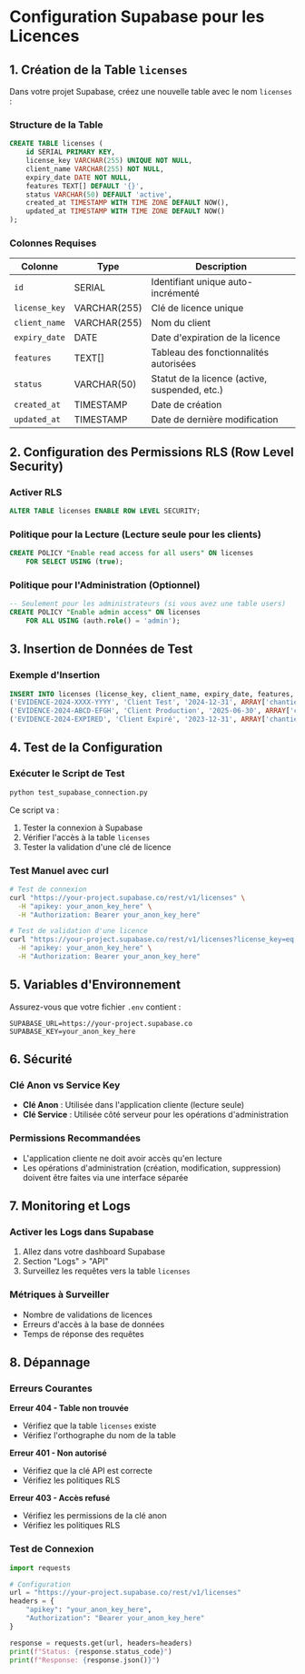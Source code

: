 # Configuration Supabase pour les Licences

## 1. Création de la Table `licenses`

Dans votre projet Supabase, créez une nouvelle table avec le nom `licenses` :

### Structure de la Table

```sql
CREATE TABLE licenses (
    id SERIAL PRIMARY KEY,
    license_key VARCHAR(255) UNIQUE NOT NULL,
    client_name VARCHAR(255) NOT NULL,
    expiry_date DATE NOT NULL,
    features TEXT[] DEFAULT '{}',
    status VARCHAR(50) DEFAULT 'active',
    created_at TIMESTAMP WITH TIME ZONE DEFAULT NOW(),
    updated_at TIMESTAMP WITH TIME ZONE DEFAULT NOW()
);
```

### Colonnes Requises

| Colonne | Type | Description |
|---------|------|-------------|
| `id` | SERIAL | Identifiant unique auto-incrémenté |
| `license_key` | VARCHAR(255) | Clé de licence unique |
| `client_name` | VARCHAR(255) | Nom du client |
| `expiry_date` | DATE | Date d'expiration de la licence |
| `features` | TEXT[] | Tableau des fonctionnalités autorisées |
| `status` | VARCHAR(50) | Statut de la licence (active, suspended, etc.) |
| `created_at` | TIMESTAMP | Date de création |
| `updated_at` | TIMESTAMP | Date de dernière modification |

## 2. Configuration des Permissions RLS (Row Level Security)

### Activer RLS

```sql
ALTER TABLE licenses ENABLE ROW LEVEL SECURITY;
```

### Politique pour la Lecture (Lecture seule pour les clients)

```sql
CREATE POLICY "Enable read access for all users" ON licenses
    FOR SELECT USING (true);
```

### Politique pour l'Administration (Optionnel)

```sql
-- Seulement pour les administrateurs (si vous avez une table users)
CREATE POLICY "Enable admin access" ON licenses
    FOR ALL USING (auth.role() = 'admin');
```

## 3. Insertion de Données de Test

### Exemple d'Insertion

```sql
INSERT INTO licenses (license_key, client_name, expiry_date, features, status) VALUES
('EVIDENCE-2024-XXXX-YYYY', 'Client Test', '2024-12-31', ARRAY['chantier', 'devis', 'heures'], 'active'),
('EVIDENCE-2024-ABCD-EFGH', 'Client Production', '2025-06-30', ARRAY['chantier', 'devis', 'heures', 'sync'], 'active'),
('EVIDENCE-2024-EXPIRED', 'Client Expiré', '2023-12-31', ARRAY['chantier'], 'expired');
```

## 4. Test de la Configuration

### Exécuter le Script de Test

```bash
python test_supabase_connection.py
```

Ce script va :
1. Tester la connexion à Supabase
2. Vérifier l'accès à la table `licenses`
3. Tester la validation d'une clé de licence

### Test Manuel avec curl

```bash
# Test de connexion
curl "https://your-project.supabase.co/rest/v1/licenses" \
  -H "apikey: your_anon_key_here" \
  -H "Authorization: Bearer your_anon_key_here"

# Test de validation d'une licence
curl "https://your-project.supabase.co/rest/v1/licenses?license_key=eq.EVIDENCE-2024-XXXX-YYYY" \
  -H "apikey: your_anon_key_here" \
  -H "Authorization: Bearer your_anon_key_here"
```

## 5. Variables d'Environnement

Assurez-vous que votre fichier `.env` contient :

```env
SUPABASE_URL=https://your-project.supabase.co
SUPABASE_KEY=your_anon_key_here
```

## 6. Sécurité

### Clé Anon vs Service Key

- **Clé Anon** : Utilisée dans l'application cliente (lecture seule)
- **Clé Service** : Utilisée côté serveur pour les opérations d'administration

### Permissions Recommandées

- L'application cliente ne doit avoir accès qu'en lecture
- Les opérations d'administration (création, modification, suppression) doivent être faites via une interface séparée

## 7. Monitoring et Logs

### Activer les Logs dans Supabase

1. Allez dans votre dashboard Supabase
2. Section "Logs" > "API"
3. Surveillez les requêtes vers la table `licenses`

### Métriques à Surveiller

- Nombre de validations de licences
- Erreurs d'accès à la base de données
- Temps de réponse des requêtes

## 8. Dépannage

### Erreurs Courantes

**Erreur 404 - Table non trouvée**
- Vérifiez que la table `licenses` existe
- Vérifiez l'orthographe du nom de la table

**Erreur 401 - Non autorisé**
- Vérifiez que la clé API est correcte
- Vérifiez les politiques RLS

**Erreur 403 - Accès refusé**
- Vérifiez les permissions de la clé anon
- Vérifiez les politiques RLS

### Test de Connexion

```python
import requests

# Configuration
url = "https://your-project.supabase.co/rest/v1/licenses"
headers = {
    "apikey": "your_anon_key_here",
    "Authorization": "Bearer your_anon_key_here"
}

response = requests.get(url, headers=headers)
print(f"Status: {response.status_code}")
print(f"Response: {response.json()}") 